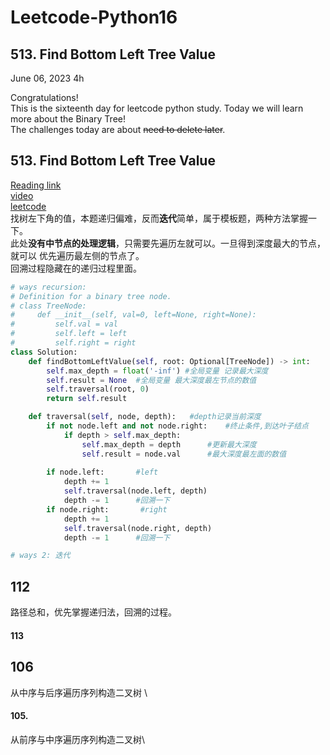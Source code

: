 # Leetcode-Python16

## 513. Find Bottom Left Tree Value

June 06, 2023  4h

Congratulations!\
This is the sixteenth day for leetcode python study. Today we will learn more about the Binary Tree!\
The challenges today are about ~~need to delete later~~.


## 513. Find Bottom Left Tree Value
[Reading link](https://github.com/youngyangyang04/leetcode-master/blob/master/problems/0513.%E6%89%BE%E6%A0%91%E5%B7%A6%E4%B8%8B%E8%A7%92%E7%9A%84%E5%80%BC.md)\
[video](https://www.bilibili.com/video/BV1424y1Z7pn/?spm_id_from=pageDriver&vd_source=63f26efad0d35bcbb0de794512ac21f3)\
[leetcode](https://leetcode.com/problems/find-bottom-left-tree-value/)\
找树左下角的值，本题递归偏难，反而**迭代**简单，属于模板题，两种方法掌握一下。\
此处**没有中节点的处理逻辑**，只需要先遍历左就可以。一旦得到深度最大的节点，就可以 优先遍历最左侧的节点了。\
回溯过程隐藏在的递归过程里面。
```python
# ways recursion:
# Definition for a binary tree node.
# class TreeNode:
#     def __init__(self, val=0, left=None, right=None):
#         self.val = val
#         self.left = left
#         self.right = right
class Solution:
    def findBottomLeftValue(self, root: Optional[TreeNode]) -> int:
        self.max_depth = float('-inf') #全局变量 记录最大深度
        self.result = None  #全局变量 最大深度最左节点的数值
        self.traversal(root, 0)
        return self.result

    def traversal(self, node, depth):   #depth记录当前深度
        if not node.left and not node.right:    #终止条件,到达叶子结点
            if depth > self.max_depth:
                self.max_depth = depth      #更新最大深度
                self.result = node.val      #最大深度最左面的数值
        
        if node.left:       #left
            depth += 1
            self.traversal(node.left, depth)
            depth -= 1      #回溯一下
        if node.right:       #right
            depth += 1
            self.traversal(node.right, depth)
            depth -= 1      #回溯一下
```
```python
# ways 2: 迭代


```



## 112
路径总和，优先掌握递归法，回溯的过程。

#### 113




## 106
从中序与后序遍历序列构造二叉树 \

#### 105.
从前序与中序遍历序列构造二叉树\
